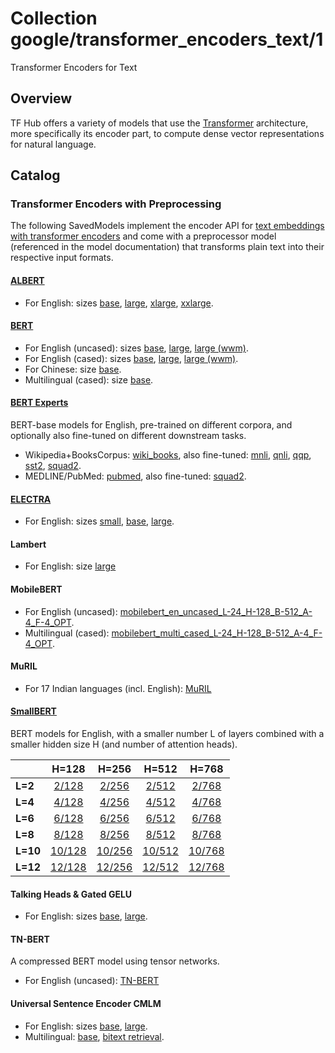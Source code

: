 # Collection google/transformer_encoders_text/1

Transformer Encoders for Text

<!-- task: text-embedding -->
<!-- network-architecture: transformer -->

## Overview

TF Hub offers a variety of models that use the
[Transformer](https://arxiv.org/abs/1706.03762) architecture,
more specifically its encoder part, to compute dense vector representations
for natural language.

## Catalog


### Transformer Encoders with Preprocessing

The following SavedModels implement the encoder API for [text embeddings with
transformer encoders](https://www.tensorflow.org/hub/common_saved_model_apis/text#transformer-encoders)
and come with a preprocessor model (referenced in the model documentation)
that transforms plain text into their respective input formats.

#### [ALBERT](https://tfhub.dev/google/collections/albert/1)

  * For English: sizes
    [base](https://tfhub.dev/tensorflow/albert_en_base),
    [large](https://tfhub.dev/tensorflow/albert_en_large),
    [xlarge](https://tfhub.dev/tensorflow/albert_en_xlarge),
    [xxlarge](https://tfhub.dev/tensorflow/albert_en_xxlarge).

#### [BERT](https://tfhub.dev/google/collections/bert/1)

  * For English (uncased): sizes
    [base](https://tfhub.dev/tensorflow/bert_en_uncased_L-12_H-768_A-12),
    [large](https://tfhub.dev/tensorflow/bert_en_uncased_L-24_H-1024_A-16),
    [large (wwm)](https://tfhub.dev/tensorflow/bert_en_wwm_uncased_L-24_H-1024_A-16).
  * For English (cased): sizes
    [base](https://tfhub.dev/tensorflow/bert_en_cased_L-12_H-768_A-12),
    [large](https://tfhub.dev/tensorflow/bert_en_cased_L-24_H-1024_A-16),
    [large (wwm)](https://tfhub.dev/tensorflow/bert_en_wwm_cased_L-24_H-1024_A-16).
  * For Chinese: size
    [base](https://tfhub.dev/tensorflow/bert_zh_L-12_H-768_A-12).
  * Multilingual (cased): size
    [base](https://tfhub.dev/tensorflow/bert_multi_cased_L-12_H-768_A-12).

#### [BERT Experts](https://tfhub.dev/google/collections/experts/bert/1)

BERT-base models for English, pre-trained on different corpora,
and optionally also fine-tuned on different downstream tasks.

  * Wikipedia+BooksCorpus:
    [wiki_books](https://tfhub.dev/google/experts/bert/wiki_books),
    also fine-tuned:
    [mnli](https://tfhub.dev/google/experts/bert/wiki_books/mnli),
    [qnli](https://tfhub.dev/google/experts/bert/wiki_books/qnli),
    [qqp](https://tfhub.dev/google/experts/bert/wiki_books/qqp),
    [sst2](https://tfhub.dev/google/experts/bert/wiki_books/sst2),
    [squad2](https://tfhub.dev/google/experts/bert/wiki_books/squad2).
  * MEDLINE/PubMed:
    [pubmed](https://tfhub.dev/google/experts/bert/pubmed),
    also fine-tuned:
    [squad2](https://tfhub.dev/google/experts/bert/pubmed/squad2).

#### [ELECTRA](https://tfhub.dev/google/collections/electra/1)

  * For English: sizes
    [small](https://tfhub.dev/google/electra_small),
    [base](https://tfhub.dev/google/electra_base),
    [large](https://tfhub.dev/google/electra_large).

#### Lambert

  * For English: size
    [large](https://tfhub.dev/tensorflow/lambert_en_uncased_L-24_H-1024_A-16)

#### MobileBERT

*   For English (uncased):
    [mobilebert_en_uncased_L-24_H-128_B-512_A-4_F-4_OPT](https://tfhub.dev/tensorflow/mobilebert_en_uncased_L-24_H-128_B-512_A-4_F-4_OPT).
*   Multilingual (cased):
    [mobilebert_multi_cased_L-24_H-128_B-512_A-4_F-4_OPT](https://tfhub.dev/tensorflow/mobilebert_multi_cased_L-24_H-128_B-512_A-4_F-4_OPT).

#### MuRIL

  * For 17 Indian languages (incl. English):
    [MuRIL](https://tfhub.dev/google/MuRIL)

#### [SmallBERT](https://tfhub.dev/google/collections/bert/1)

BERT models for English, with a smaller number L of layers combined with
a smaller hidden size H (and number of attention heads).


|          |H=128|H=256|H=512|H=768|
|----------|:---:|:---:|:---:|:---:|
| **L=2**  | [2/128](https://tfhub.dev/tensorflow/small_bert/bert_en_uncased_L-2_H-128_A-2)  | [2/256](https://tfhub.dev/tensorflow/small_bert/bert_en_uncased_L-2_H-256_A-4)  | [2/512](https://tfhub.dev/tensorflow/small_bert/bert_en_uncased_L-2_H-512_A-8)   | [2/768](https://tfhub.dev/tensorflow/small_bert/bert_en_uncased_L-2_H-768_A-12)   |
| **L=4**  | [4/128](https://tfhub.dev/tensorflow/small_bert/bert_en_uncased_L-4_H-128_A-2)  | [4/256](https://tfhub.dev/tensorflow/small_bert/bert_en_uncased_L-4_H-256_A-4)  | [4/512](https://tfhub.dev/tensorflow/small_bert/bert_en_uncased_L-4_H-512_A-8)   | [4/768](https://tfhub.dev/tensorflow/small_bert/bert_en_uncased_L-4_H-768_A-12)   |
| **L=6**  | [6/128](https://tfhub.dev/tensorflow/small_bert/bert_en_uncased_L-6_H-128_A-2)  | [6/256](https://tfhub.dev/tensorflow/small_bert/bert_en_uncased_L-6_H-256_A-4)  | [6/512](https://tfhub.dev/tensorflow/small_bert/bert_en_uncased_L-6_H-512_A-8)   | [6/768](https://tfhub.dev/tensorflow/small_bert/bert_en_uncased_L-6_H-768_A-12)   |
| **L=8**  | [8/128](https://tfhub.dev/tensorflow/small_bert/bert_en_uncased_L-8_H-128_A-2)  | [8/256](https://tfhub.dev/tensorflow/small_bert/bert_en_uncased_L-8_H-256_A-4)  | [8/512](https://tfhub.dev/tensorflow/small_bert/bert_en_uncased_L-8_H-512_A-8)   | [8/768](https://tfhub.dev/tensorflow/small_bert/bert_en_uncased_L-8_H-768_A-12)   |
| **L=10** | [10/128](https://tfhub.dev/tensorflow/small_bert/bert_en_uncased_L-10_H-128_A-2)| [10/256](https://tfhub.dev/tensorflow/small_bert/bert_en_uncased_L-10_H-256_A-4)| [10/512](https://tfhub.dev/tensorflow/small_bert/bert_en_uncased_L-10_H-512_A-8) | [10/768](https://tfhub.dev/tensorflow/small_bert/bert_en_uncased_L-10_H-768_A-12) |
| **L=12** | [12/128](https://tfhub.dev/tensorflow/small_bert/bert_en_uncased_L-12_H-128_A-2)| [12/256](https://tfhub.dev/tensorflow/small_bert/bert_en_uncased_L-12_H-256_A-4)| [12/512](https://tfhub.dev/tensorflow/small_bert/bert_en_uncased_L-12_H-512_A-8) | [12/768](https://tfhub.dev/tensorflow/small_bert/bert_en_uncased_L-12_H-768_A-12) |

#### Talking Heads & Gated GELU

  * For English: sizes
    [base](https://tfhub.dev/tensorflow/talkheads_ggelu_bert_en_base),
    [large](https://tfhub.dev/tensorflow/talkheads_ggelu_bert_en_large).

#### TN-BERT

A compressed BERT model using tensor networks.

*   For English (uncased): [TN-BERT](https://tfhub.dev/google/tn_bert)

#### Universal Sentence Encoder CMLM

  * For English: sizes
    [base](https://tfhub.dev/google/universal-sentence-encoder-cmlm/en-base),
    [large](https://tfhub.dev/google/universal-sentence-encoder-cmlm/en-large).
  * Multilingual:
    [base](https://tfhub.dev/google/universal-sentence-encoder-cmlm/multilingual-base),
    [bitext retrieval](https://tfhub.dev/google/universal-sentence-encoder-cmlm/multilingual-base-br).
